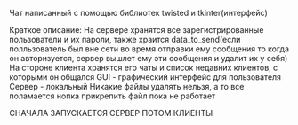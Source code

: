 Чат написанный с помощью библиотек twisted и tkinter(интерфейс)

Краткое описание:
На сервере хранятся все зарегистрированные пользователи и их пароли, также храится data_to_send(если полльзователь был вне сети во время отправки ему сообщения то когда он авторизуется, сервер вышлет ему эти сообщения и удалит их у себя)
На стороне клиента хранятся его чаты и список недавних клиентов, с которыми он общался
GUI - графический интерфейс для пользователя
Сервер - локальный
Никакие файлы удалять нельзя, а то все поламается
нопка прикрепить файл пока не работает

СНАЧАЛА ЗАПУСКАЕТСЯ СЕРВЕР ПОТОМ КЛИЕНТЫ
